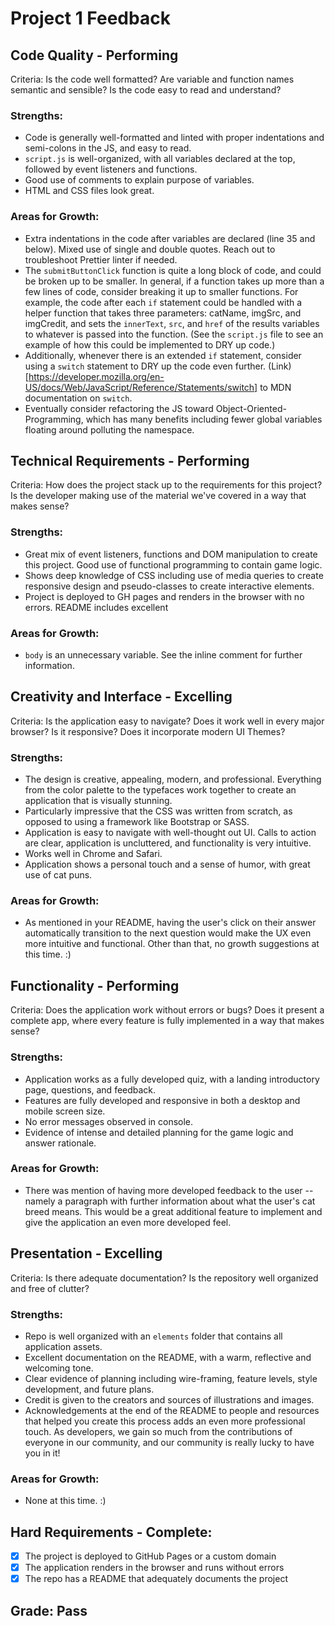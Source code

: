 # Project 1 Feedback

## Code Quality - Performing

Criteria: Is the code well formatted? Are variable and function names semantic and sensible? Is the code easy to read and understand?

### Strengths:

-   Code is generally well-formatted and linted with proper indentations and semi-colons in the JS, and easy to read.
-   `script.js` is well-organized, with all variables declared at the top, followed by event listeners and functions.
-   Good use of comments to explain purpose of variables.
-   HTML and CSS files look great.

### Areas for Growth:

-   Extra indentations in the code after variables are declared (line 35 and below). Mixed use of single and double quotes. Reach out to troubleshoot Prettier linter if needed.
-   The `submitButtonClick` function is quite a long block of code, and could be broken up to be smaller. In general, if a function takes up more than a few lines of code, consider breaking it up to smaller functions. For example, the code after each `if` statement could be handled with a helper function that takes three parameters: catName, imgSrc, and imgCredit, and sets the `innerText`, `src`, and `href` of the results variables to whatever is passed into the function. (See the `script.js` file to see an example of how this could be implemented to DRY up code.)
-   Additionally, whenever there is an extended `if` statement, consider using a `switch` statement to DRY up the code even further. (Link)[https://developer.mozilla.org/en-US/docs/Web/JavaScript/Reference/Statements/switch] to MDN documentation on `switch`.
-   Eventually consider refactoring the JS toward Object-Oriented-Programming, which has many benefits including fewer global variables floating around polluting the namespace.

## Technical Requirements - Performing

Criteria: How does the project stack up to the requirements for this project? Is the developer making use of the material we've covered in a way that makes sense?

### Strengths:

-   Great mix of event listeners, functions and DOM manipulation to create this project. Good use of functional programming to contain game logic.
-   Shows deep knowledge of CSS including use of media queries to create responsive design and pseudo-classes to create interactive elements.
-   Project is deployed to GH pages and renders in the browser with no errors. README includes excellent

### Areas for Growth:

-   `body` is an unnecessary variable. See the inline comment for further information.

## Creativity and Interface - Excelling

Criteria: Is the application easy to navigate? Does it work well in every major browser? Is it responsive? Does it incorporate modern UI Themes?

### Strengths:

-   The design is creative, appealing, modern, and professional. Everything from the color palette to the typefaces work together to create an application that is visually stunning.
-   Particularly impressive that the CSS was written from scratch, as opposed to using a framework like Bootstrap or SASS.
-   Application is easy to navigate with well-thought out UI. Calls to action are clear, application is uncluttered, and functionality is very intuitive.
-   Works well in Chrome and Safari.
-   Application shows a personal touch and a sense of humor, with great use of cat puns.

### Areas for Growth:

-   As mentioned in your README, having the user's click on their answer automatically transition to the next question would make the UX even more intuitive and functional. Other than that, no growth suggestions at this time. :)

## Functionality - Performing

Criteria: Does the application work without errors or bugs? Does it present a complete app, where every feature is fully implemented in a way that makes sense?

### Strengths:

-   Application works as a fully developed quiz, with a landing introductory page, questions, and feedback.
-   Features are fully developed and responsive in both a desktop and mobile screen size.
-   No error messages observed in console.
-   Evidence of intense and detailed planning for the game logic and answer rationale.

### Areas for Growth:

-   There was mention of having more developed feedback to the user -- namely a paragraph with further information about what the user's cat breed means. This would be a great additional feature to implement and give the application an even more developed feel.

## Presentation - Excelling

Criteria: Is there adequate documentation? Is the repository well organized and free of clutter?

### Strengths:

-   Repo is well organized with an `elements` folder that contains all application assets.
-   Excellent documentation on the README, with a warm, reflective and welcoming tone.
-   Clear evidence of planning including wire-framing, feature levels, style development, and future plans.
-   Credit is given to the creators and sources of illustrations and images.
-   Acknowledgements at the end of the README to people and resources that helped you create this process adds an even more professional touch. As developers, we gain so much from the contributions of everyone in our community, and our community is really lucky to have you in it!

### Areas for Growth:

-   None at this time. :)

## Hard Requirements - Complete:

-   [x] The project is deployed to GitHub Pages or a custom domain
-   [x] The application renders in the browser and runs without errors
-   [x] The repo has a README that adequately documents the project

## Grade: Pass

